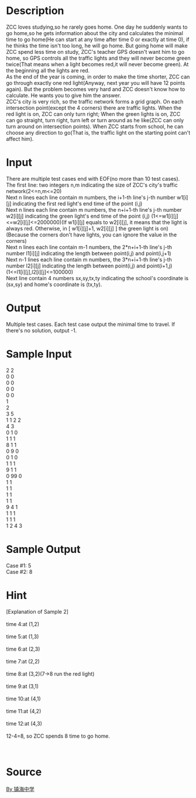 
# Description

<div class="content"><div>ZCC loves studying,so he rarely goes home. One day he suddenly wants to go home,so he gets information about the city and calculates the minimal time to go home(He can start at any time after time 0 or exactly at time 0), if he thinks the time isn&#39;t too long, he will go home. But going home will make ZCC spend less time on study, ZCC&#39;s teacher GPS doesn&#39;t want him to go home, so GPS controls all the traffic lights and they will never become green twice(That means when a light becomes red,it will never become green). At the beginning all the lights are red.</div>
<div>As the end of the year is coming, in order to make the time shorter, ZCC can go through exactly one red light(Anyway, next year you will have 12 points again). But the problem becomes very hard and ZCC doesn&#39;t know how to calculate. He wants you to give him the answer.</div>
<div>ZCC&#39;s city is very rich, so the traffic network forms a grid graph. On each intersection point(except the 4 corners) there are traffic lights. When the red light is on, ZCC can only turn right; When the green lights is on, ZCC can go straight, turn right, turn left or turn around as he like(ZCC can only turn around on intersection points). When ZCC starts from school, he can choose any direction to go(That is, the traffic light on the starting point can&#39;t affect him).</div>
<p></p></div>

# Input

<div class="content"><div>There are multiple test cases end with EOF(no more than 10 test cases).</div>
<div>The first line: two integers n,m indicating the size of ZCC&#39;s city&#39;s traffic network(2&lt;=n,m&lt;=20) </div>
<div>Next n lines each line contain m numbers, the i+1-th line&#39;s j-th number w1[i][j] indicating the first red light&#39;s end time of the point (i,j)</div>
<div>Next n lines each line contain m numbers, the n+i+1-th line&#39;s j-th number w2[i][j] indicating the green light&#39;s end time of the point (i,j) (1&lt;=w1[i][j]&lt;=w2[i][j]&lt;=2000000)(If w1[i][j] equals to w2[i][j], it means that the light is always red. Otherwise, in [ w1[i][j]+1, w2[i][j] ] the green light is on)</div>
<div>(Because the corners don&#39;t have lights, you can ignore the value in the corners)</div>
<div>Next n lines each line contain m-1 numbers, the 2*n+i+1-th line&#39;s j-th number l1[i][j] indicating the length between point(i,j) and point(i,j+1)</div>
<div>Next n-1 lines each line contain m numbers, the 3*n+i+1-th line&#39;s j-th number l2[i][j] indicating the length between point(i,j) and point(i+1,j) (1&lt;=l1[i][j],l2[i][j]&lt;=100000)</div>
<div>Next line contain 4 numbers sx,sy,tx,ty indicating the school&#39;s coordinate is (sx,sy) and home&#39;s coordinate is (tx,ty).</div>
<p></p></div>

# Output

<div class="content"><div>
<div>Multiple test cases. Each test case output the minimal time to travel. If there&#39;s no solution, output -1.</div>
</div>
<p></p></div>

# Sample Input

<div class="content"><span class="sampledata">2 2<br/>
0 0<br/>
0 0<br/>
0 0<br/>
0 0<br/>
1<br/>
2<br/>
3 5<br/>
1 1 2 2<br/>
4 3<br/>
0 1 0<br/>
1 1 1<br/>
8 1 1<br/>
0 9 0<br/>
0 1 0<br/>
1 1 1<br/>
9 1 1<br/>
0 99 0<br/>
1 1<br/>
1 1<br/>
1 1<br/>
1 1<br/>
9 4 1<br/>
1 1 1<br/>
1 1 1<br/>
1 2 4 3</span></div>

# Sample Output

<div class="content"><span class="sampledata">Case #1: 5<br/>
Case #2: 8</span></div>

# Hint

<div class="content"><p></p><div>[Explanation of Sample 2]</div><br/>
<div>time 4:at (1,2)</div><br/>
<div>time 5:at (1,3)</div><br/>
<div>time 6:at (2,3)</div><br/>
<div>time 7:at (2,2)</div><br/>
<div>time 8:at (3,2)(7-&gt;8 run the red light)</div><br/>
<div>time 9:at (3,1)</div><br/>
<div>time 10:at (4,1)</div><br/>
<div>time 11:at (4,2)</div><br/>
<div>time 12:at (4,3)</div><br/>
<div>12-4=8, so ZCC spends 8 time to go home.</div><br/>
<div></div><br/>
<p></p><p></p></div>

# Source

<div class="content"><p><a href="problemset.php?search=By 镇海中学">By 镇海中学</a></p></div>


